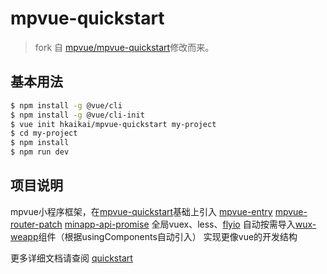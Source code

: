 # mpvue-quickstart

> fork 自 [mpvue/mpvue-quickstart](https://github.com/mpvue/mpvue-quickstart)修改而来。

## 基本用法
``` bash
$ npm install -g @vue/cli
$ npm install -g @vue/cli-init
$ vue init hkaikai/mpvue-quickstart my-project
$ cd my-project
$ npm install
$ npm run dev
```

## 项目说明
mpvue小程序框架，在[mpvue-quickstart](https://github.com/mpvue/mpvue-quickstart)基础上引入
[mpvue-entry](https://github.com/F-loat/mpvue-entry)
[mpvue-router-patch](https://github.com/F-loat/mpvue-router-patch)
[minapp-api-promise](https://github.com/bigmeow/minapp-api-promise)
全局vuex、less、[flyio](https://github.com/wendux/fly)
自动按需导入[wux-weapp](https://github.com/wux-weapp/wux-weapp)组件（根据usingComponents自动引入）
实现更像vue的开发结构

更多详细文档请查阅 [quickstart](http://mpvue.com/mpvue/quickstart/)
